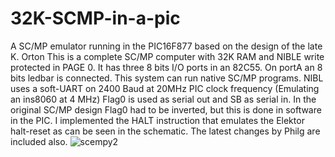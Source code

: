 # 32K-SCMP-in-a-pic
A SC/MP emulator running in the PIC16F877 based on the design of the late K. Orton
This is a complete SC/MP computer with 32K RAM and NIBLE write protected in PAGE 0. It has three 8 bits I/O ports in an 82C55. On portA an 8 bits ledbar is connected.
This system can run native SC/MP programs. NIBL uses a soft-UART on 2400 Baud at 20MHz PIC clock frequency (Emulating an ins8060 at 4 MHz)
Flag0 is used as serial out and SB as serial in. In the original SC/MP design Flag0 had to be inverted, but this is done in software in the PIC.
I implemented the HALT instruction that emulates the Elektor halt-reset as can be seen in the schematic. The latest changes by Philg are included also.
![scempy2](https://github.com/user-attachments/assets/d5f35d5f-eaa2-4d5f-a04c-a9038ff9e376)

